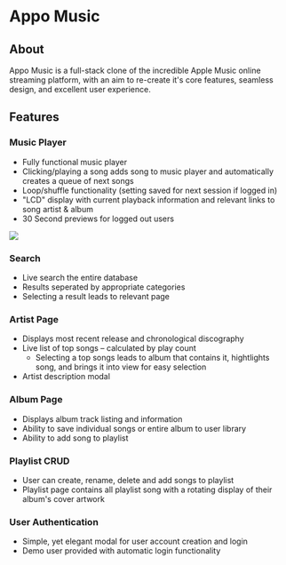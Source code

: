 # Appo Music

## About

Appo Music is a full-stack clone of the incredible Apple Music online streaming platform, with an aim to re-create it's core features, seamless design, and excellent user experience.

## Features

### Music Player

-   Fully functional music player
-   Clicking/playing a song adds song to music player and automatically creates a queue of next songs
-   Loop/shuffle functionality (setting saved for next session if logged in)
-   "LCD" display with current playback information and relevant links to song artist & album
-   30 Second previews for logged out users

<img src="/readme/musicplayer.gif">

### Search

-   Live search the entire database
-   Results seperated by appropriate categories
-   Selecting a result leads to relevant page

### Artist Page

-   Displays most recent release and chronological discography
-   Live list of top songs – calculated by play count
    -   Selecting a top songs leads to album that contains it, hightlights song, and brings it into view for easy selection
-   Artist description modal

### Album Page

-   Displays album track listing and information
-   Ability to save individual songs or entire album to user library
-   Ability to add song to playlist

### Playlist CRUD

-   User can create, rename, delete and add songs to playlist
-   Playlist page contains all playlist song with a rotating display of their album's cover artwork

### User Authentication

-   Simple, yet elegant modal for user account creation and login
-   Demo user provided with automatic login functionality
